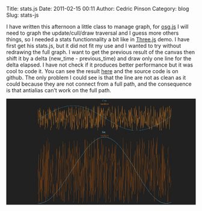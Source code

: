 Title: stats.js
Date: 2011-02-15 00:11
Author: Cedric Pinson
Category: blog
Slug: stats-js

I have written this afternoon a little class to manage graph, for
[osg.js](http://osgjs.org) I will need to graph the update/cull/draw
traversal and I guess more others things, so I needed a stats
functionnality a bit like in
[Three.js](https://github.com/mrdoob/three.js/) demo. I have first get
his stats.js, but it did not fit my use and I wanted to try without
redrawing the full graph. I want to get the previous result of the
canvas then shift it by a delta (new\_time - previous\_time) and draw
only one line for the delta elapsed. I have not check if it produces
better performance but it was cool to code it. You can see the result
[here](demo/stats.js/) and the source code is on github. The
only problem I could see is that the line are not as clean as it could
because they are not connect from a full path, and the consequence is
that antialias can't work on the full path.

[![](media/2011/02/Screenshot-12.jpg "Screenshot-12")](demo/stats.js/)
